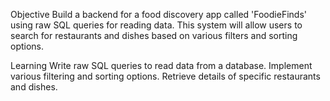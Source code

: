 Objective
Build a backend for a food discovery app called 'FoodieFinds' using raw SQL queries for reading data. This system will allow users to search for restaurants and dishes based on various filters and sorting options. 

Learning
Write raw SQL queries to read data from a database.
Implement various filtering and sorting options.
Retrieve details of specific restaurants and dishes.